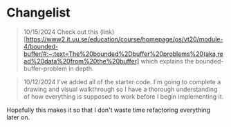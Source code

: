 # Changelist
> 10/15/2024
Check out this (link)[https://www2.it.uu.se/education/course/homepage/os/vt20/module-4/bounded-buffer/#:~:text=The%20bounded%2Dbuffer%20problems%20(aka,read%20data%20from%20the%20buffer]
which explains the bounded-buffer-problem in depth. 

> 10/12/2024
I've added all of the starter code. I'm going to complete a drawing and visual
walkthrough so I have a thorough understanding of how everything is supposed to 
work before I begin implementing it.

Hopefully this makes it so that I don't waste time refactoring everything later 
on. 

